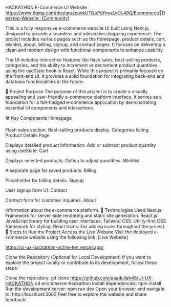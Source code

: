 HACKATHON E-Commerce UI Website
https://www.figma.com/design/zcuvkUTQoPsYnyvLvOL49Q/Ecommerce￾Desktop-Website.-(Community)

This is a fully responsive e-commerce website UI built using Next.js, designed to provide a seamless and interactive shopping experience. The project includes various pages such as the homepage, product details, cart, wishlist, about, billing, signup, and contact pages. It focuses on delivering a clean and modern design with functional components to enhance usability.

The UI includes interactive features like flash sales, best-selling products, categories, and the ability to increment or decrement product quantities using the useState hook in React. While this project is primarily focused on the front-end UI, it provides a solid foundation for integrating back-end and database functionalities in the future.

🚀 Project Purpose
The purpose of this project is to create a visually appealing and user-friendly e-commerce platform interface. It serves as a foundation for a full-fledged e-commerce application by demonstrating essential UI components and interactions.

🛠️ Key Components
Homepage

Flash sales section.
Best-selling products display.
Categories listing.
Product Details Page

Displays detailed product information.
Add or subtract product quantity using useState.
Cart

Displays selected products.
Option to adjust quantities.
Wishlist

A separate page for saved products.
Billing

Placeholder for billing details.
Signup

User signup form UI.
Contact

Contact form for customer inquiries.
About

Information about the e-commerce platform.
🧰 Technologies Used
Next.js: Framework for server-side rendering and static site generation.
React.js: JavaScript library for building user interfaces.
Tailwind CSS: Utility-first CSS framework for styling.
React Icons: For adding icons throughout the project.
🔧 Steps to Run the Project
Access the Live Website
Visit the deployed e-commerce website using the following link:
[Live Website]

https://ui-ux-hackathon-ochre-ten.vercel.app/

Clone the Repository (Optional for Local Development)
If you want to explore the project locally or contribute to its development, follow these steps:

Clone the repository:
git clone https://github.com/asadullah48/UI-UX-HACKATHON
cd ecommerce-hackathon
Install dependencies:
npm install
Run the development server:
npm run dev
Open your browser and navigate to:
http://localhost:3000
Feel free to explore the website and share feedback!